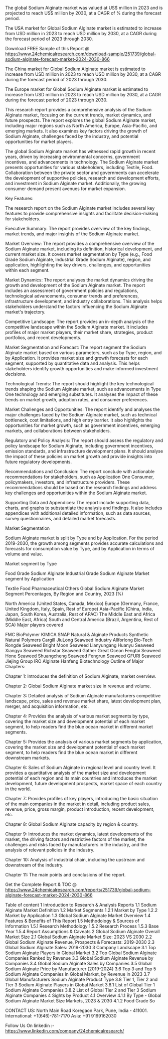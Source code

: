 The global Sodium Alginate market was valued at US$ million in 2023 and is projected to reach US$ million by 2030, at a CAGR of % during the forecast period.

The USA market for Global Sodium Alginate market is estimated to increase from USD million in 2023 to reach USD million by 2030, at a CAGR during the forecast period of 2023 through 2030.

Download FREE Sample of this Report @ https://www.24chemicalresearch.com/download-sample/251739/global-sodium-alginate-forecast-market-2024-2030-866

The China market for Global Sodium Alginate market is estimated to increase from USD million in 2023 to reach USD million by 2030, at a CAGR during the forecast period of 2023 through 2030.

The Europe market for Global Sodium Alginate market is estimated to increase from USD million in 2023 to reach USD million by 2030, at a CAGR during the forecast period of 2023 through 2030.

This research report provides a comprehensive analysis of the Sodium Alginate market, focusing on the current trends, market dynamics, and future prospects. The report explores the global Sodium Alginate market, including major regions such as North America, Europe, Asia-Pacific, and emerging markets. It also examines key factors driving the growth of Sodium Alginate, challenges faced by the industry, and potential opportunities for market players.

The global Sodium Alginate market has witnessed rapid growth in recent years, driven by increasing environmental concerns, government incentives, and advancements in technology. The Sodium Alginate market presents opportunities for various stakeholders, including Textile, Food. Collaboration between the private sector and governments can accelerate the development of supportive policies, research and development efforts, and investment in Sodium Alginate market. Additionally, the growing consumer demand present avenues for market expansion.

Key Features:

The research report on the Sodium Alginate market includes several key features to provide comprehensive insights and facilitate decision-making for stakeholders.

Executive Summary: The report provides overview of the key findings, market trends, and major insights of the Sodium Alginate market.

Market Overview: The report provides a comprehensive overview of the Sodium Alginate market, including its definition, historical development, and current market size. It covers market segmentation by Type (e.g., Food Grade Sodium Alginate, Industrial Grade Sodium Alginate), region, and application, highlighting the key drivers, challenges, and opportunities within each segment.

Market Dynamics: The report analyses the market dynamics driving the growth and development of the Sodium Alginate market. The report includes an assessment of government policies and regulations, technological advancements, consumer trends and preferences, infrastructure development, and industry collaborations. This analysis helps stakeholders understand the factors influencing the Sodium Alginate market's trajectory.

Competitive Landscape: The report provides an in-depth analysis of the competitive landscape within the Sodium Alginate market. It includes profiles of major market players, their market share, strategies, product portfolios, and recent developments.

Market Segmentation and Forecast: The report segment the Sodium Alginate market based on various parameters, such as by Type, region, and by Application. It provides market size and growth forecasts for each segment, supported by quantitative data and analysis. This helps stakeholders identify growth opportunities and make informed investment decisions.

Technological Trends: The report should highlight the key technological trends shaping the Sodium Alginate market, such as advancements in Type One technology and emerging substitutes. It analyses the impact of these trends on market growth, adoption rates, and consumer preferences.

Market Challenges and Opportunities: The report identify and analyses the major challenges faced by the Sodium Alginate market, such as technical bottleneck, cost limitations, and high entry barrier. It also highlights the opportunities for market growth, such as government incentives, emerging markets, and collaborations between stakeholders.

Regulatory and Policy Analysis: The report should assess the regulatory and policy landscape for Sodium Alginate, including government incentives, emission standards, and infrastructure development plans. It should analyse the impact of these policies on market growth and provide insights into future regulatory developments.

Recommendations and Conclusion: The report conclude with actionable recommendations for stakeholders, such as Application One Consumer, policymakers, investors, and infrastructure providers. These recommendations should be based on the research findings and address key challenges and opportunities within the Sodium Alginate market.

Supporting Data and Appendices: The report include supporting data, charts, and graphs to substantiate the analysis and findings. It also includes appendices with additional detailed information, such as data sources, survey questionnaires, and detailed market forecasts.

Market Segmentation

Sodium Alginate market is split by Type and by Application. For the period 2019-2030, the growth among segments provides accurate calculations and forecasts for consumption value by Type, and by Application in terms of volume and value.

Market segment by Type

Food Grade Sodium Alginate
Industrial Grade Sodium Alginate
Market segment by Application

Textile
Food
Pharmaceutical
Others
Global Sodium Alginate Market Segment Percentages, By Region and Country, 2023 (%)

North America (United States, Canada, Mexico)
Europe (Germany, France, United Kingdom, Italy, Spain, Rest of Europe)
Asia-Pacific (China, India, Japan, South Korea, Australia, Rest of APAC)
The Middle East and Africa (Middle East, Africa)
South and Central America (Brazil, Argentina, Rest of SCA)
Major players covered

FMC BioPolymer
KIMICA
SNAP Natural & Alginate Products
Synthetic Natural Polymers
Cargill
JiuLong Seaweed Industry
Allforlong Bio-Tech
Rongde Seaweed
Bright Moon Seaweed
Lianyungang Huanyu Seaweed
Xiangyu Seaweed
Richstar Seaweed
Gather Great Ocean
Fengtai Seaweed
Hone Seaweed
Shuangcheng Seaweed
Fengrun Seaweed
GFURI Seaweed
Jiejing Group
IRO Alginate
Hanfeng Biotechnology
Outline of Major Chapters:

Chapter 1: Introduces the definition of Sodium Alginate, market overview.

Chapter 2: Global Sodium Alginate market size in revenue and volume.

Chapter 3: Detailed analysis of Sodium Alginate manufacturers competitive landscape, price, sales and revenue market share, latest development plan, merger, and acquisition information, etc.

Chapter 4: Provides the analysis of various market segments by type, covering the market size and development potential of each market segment, to help readers find the blue ocean market in different market segments.

Chapter 5: Provides the analysis of various market segments by application, covering the market size and development potential of each market segment, to help readers find the blue ocean market in different downstream markets.

Chapter 6: Sales of Sodium Alginate in regional level and country level. It provides a quantitative analysis of the market size and development potential of each region and its main countries and introduces the market development, future development prospects, market space of each country in the world.

Chapter 7: Provides profiles of key players, introducing the basic situation of the main companies in the market in detail, including product sales, revenue, price, gross margin, product introduction, recent development, etc.

Chapter 8: Global Sodium Alginate capacity by region & country.

Chapter 9: Introduces the market dynamics, latest developments of the market, the driving factors and restrictive factors of the market, the challenges and risks faced by manufacturers in the industry, and the analysis of relevant policies in the industry.

Chapter 10: Analysis of industrial chain, including the upstream and downstream of the industry.

Chapter 11: The main points and conclusions of the report.

Get the Complete Report & TOC @ https://www.24chemicalresearch.com/reports/251739/global-sodium-alginate-forecast-market-2024-2030-866

Table of content
1 Introduction to Research & Analysis Reports
1.1 Sodium Alginate Market Definition
1.2 Market Segments
1.2.1 Market by Type
1.2.2 Market by Application
1.3 Global Sodium Alginate Market Overview
1.4 Features & Benefits of This Report
1.5 Methodology & Sources of Information
1.5.1 Research Methodology
1.5.2 Research Process
1.5.3 Base Year
1.5.4 Report Assumptions & Caveats
2 Global Sodium Alginate Overall Market Size
2.1 Global Sodium Alginate Market Size: 2023 VS 2030
2.2 Global Sodium Alginate Revenue, Prospects & Forecasts: 2019-2030
2.3 Global Sodium Alginate Sales: 2019-2030
3 Company Landscape
3.1 Top Sodium Alginate Players in Global Market
3.2 Top Global Sodium Alginate Companies Ranked by Revenue
3.3 Global Sodium Alginate Revenue by Companies
3.4 Global Sodium Alginate Sales by Companies
3.5 Global Sodium Alginate Price by Manufacturer (2019-2024)
3.6 Top 3 and Top 5 Sodium Alginate Companies in Global Market, by Revenue in 2023
3.7 Global Manufacturers Sodium Alginate Product Type
3.8 Tier 1, Tier 2 and Tier 3 Sodium Alginate Players in Global Market
3.8.1 List of Global Tier 1 Sodium Alginate Companies
3.8.2 List of Global Tier 2 and Tier 3 Sodium Alginate Companies
4 Sights by Product
4.1 Overview
4.1.1 By Type - Global Sodium Alginate Market Size Markets, 2023 & 2030
4.1.2 Food Grade So

CONTACT US:
North Main Road Koregaon Park, Pune, India - 411001.
International: +1(646)-781-7170
Asia: +91 9169162030

Follow Us On linkedin :- https://www.linkedin.com/company/24chemicalresearch/
